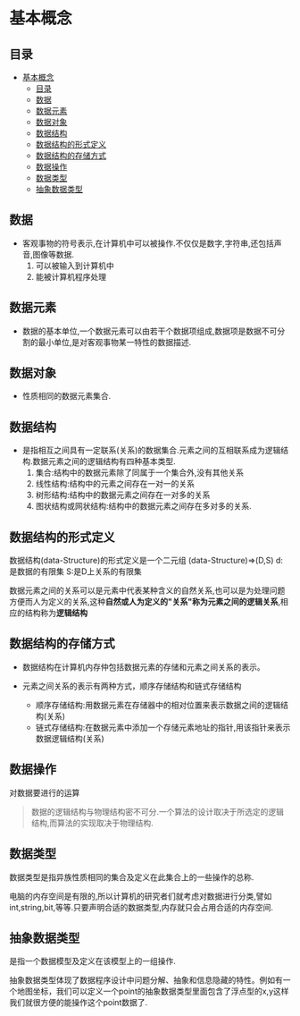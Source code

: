 # 基本概念

## 目录

<!-- TOC -->

- [基本概念](#基本概念)
    - [目录](#目录)
    - [数据](#数据)
    - [数据元素](#数据元素)
    - [数据对象](#数据对象)
    - [数据结构](#数据结构)
    - [数据结构的形式定义](#数据结构的形式定义)
    - [数据结构的存储方式](#数据结构的存储方式)
    - [数据操作](#数据操作)
    - [数据类型](#数据类型)
    - [抽象数据类型](#抽象数据类型)

<!-- /TOC -->

## 数据

- 客观事物的符号表示,在计算机中可以被操作.不仅仅是数字,字符串,还包括声音,图像等数据.
    1. 可以被输入到计算机中
    2. 能被计算机程序处理

## 数据元素

- 数据的基本单位,一个数据元素可以由若干个数据项组成,数据项是数据不可分割的最小单位,是对客观事物某一特性的数据描述.

## 数据对象

- 性质相同的数据元素集合.

## 数据结构

- 是指相互之间具有一定联系(关系)的数据集合.元素之间的互相联系成为逻辑结构.数据元素之间的逻辑结构有四种基本类型.
    1. 集合:结构中的数据元素除了同属于一个集合外,没有其他关系
    2. 线性结构:结构中的元素之间存在一对一的关系
    3. 树形结构:结构中的数据元素之间存在一对多的关系
    4. 图状结构或网状结构:结构中的数据元素之间存在多对多的关系.

## 数据结构的形式定义

数据结构(data-Structure)的形式定义是一个二元组
(data-Structure)=>(D,S)
d:是数据的有限集
S:是D上关系的有限集

数据元素之间的关系可以是元素中代表某种含义的自然关系,也可以是为处理问题方便而人为定义的关系,这种**自然或人为定义的"关系"**称为元素之间的**逻辑关系**,相应的结构称为**逻辑结构**

## 数据结构的存储方式

- 数据结构在计算机内存仲包括数据元素的存储和元素之间关系的表示。

- 元素之间关系的表示有两种方式，顺序存储结构和链式存储结构
    - 顺序存储结构:用数据元素在存储器中的相对位置来表示数据之间的逻辑结构(关系)
    - 链式存储结构:在数据元素中添加一个存储元素地址的指针,用该指针来表示数据逻辑结构(关系)

## 数据操作

 对数据要进行的运算

> 数据的逻辑结构与物理结构密不可分.一个算法的设计取决于所选定的逻辑结构,而算法的实现取决于物理结构.

## 数据类型

数据类型是指异族性质相同的集合及定义在此集合上的一些操作的总称.

电脑的内存空间是有限的,所以计算机的研究者们就考虑对数据进行分类,譬如int,string,bit,等等.只要声明合适的数据类型,内存就只会占用合适的内存空间.

## 抽象数据类型

是指一个数据模型及定义在该模型上的一组操作.

抽象数据类型体现了数据程序设计中问题分解、抽象和信息隐藏的特性。例如有一个地图坐标，我们可以定义一个point的抽象数据类型里面包含了浮点型的x,y这样我们就很方便的能操作这个point数据了.